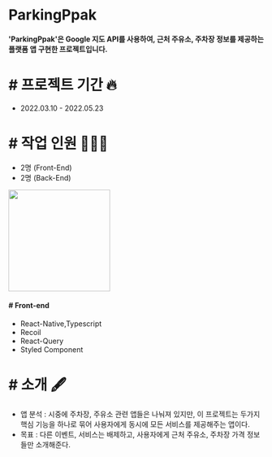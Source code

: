 # ParkingPpak

#### 'ParkingPpak'은 Google 지도 API를 사용하여, 근처 주유소, 주차장 정보를 제공하는 플랫폼 앱 구현한 프로젝트입니다.

# # 프로젝트 기간 🔥

- 2022.03.10 - 2022.05.23

# # 작업 인원 🧑🏻‍💻

- 2명 (Front-End)
- 2명 (Back-End)

<div>
<img src="https://user-images.githubusercontent.com/68217675/209516003-09c4d081-d5b8-4712-a62f-10ad7af0ec5e.gif" width="200"></img>
</div>


#### # Front-end

- React-Native,Typescript
- Recoil
- React-Query
- Styled Component


# # 소개 🖋

- 앱 분석 : 시중에 주차장, 주유소 관련 앱들은 나눠져 있지만, 이 프로젝트는 두가지 핵심 기능을 하나로 묶어 사용자에게 동시에 모든 서비스를 제공해주는 앱이다.
- 목표 : 다른 이벤트, 서비스는 배제하고, 사용자에게 근처 주유소, 주차장 가격 정보들만 소개해준다. 
        


